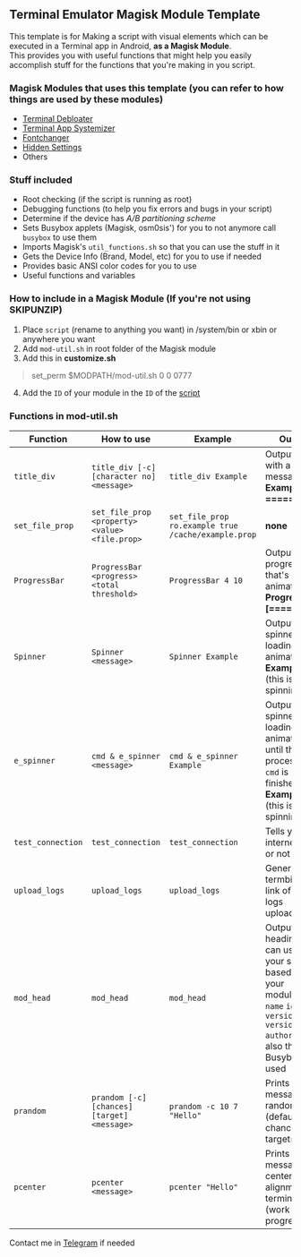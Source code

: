 ## Terminal Emulator Magisk Module Template

This template is for Making a script with visual elements which can be executed in a Terminal app in Android, **as a Magisk Module**.  
This provides you with useful functions that might help you easily accomplish stuff for the functions that you're making in you script.

### Magisk Modules that uses this template (you can refer to how things are used by these modules)
* [Terminal Debloater](https://github.com/Magisk-Modules-Repo/terminal_debloater)
* [Terminal App Systemizer](https://github.com/Magisk-Modules-Repo/terminal_systemizer)
* [Fontchanger](https://github.com/Magisk-Modules-Repo/Fontchanger)
* [Hidden Settings](https://github.com/Magisk-Modules-Repo/hidden_settings)
* Others

### Stuff included
* Root checking (if the script is running as root)
* Debugging functions (to help you fix errors and bugs in your script)
* Determine if the device has *A/B partitioning scheme*
* Sets Busybox applets (Magisk, osm0sis') for you to not anymore call `busybox` to use them
* Imports Magisk's `util_functions.sh` so that you can use the stuff in it
* Gets the Device Info (Brand, Model, etc) for you to use if needed
* Provides basic ANSI color codes for you to use
* Useful functions and variables

### How to include in a Magisk Module (If you're not using SKIPUNZIP)
1. Place `script` (rename to anything you want) in /system/bin or xbin or anywhere you want
2. Add `mod-util.sh` in root folder of the Magisk module
3. Add this in **customize.sh**
>set_perm $MODPATH/mod-util.sh 0 0 0777
4. Add the `ID` of your module in the `ID` of the [script](https://github.com/veez21/mod-util/blob/69f31c10c7528463ae9a1427669939d048bf2f39/script#L7)

### Functions in mod-util.sh

Function | How to use | Example | Output
--- | --- | --- | ---
`title_div` | `title_div [-c] [character no] <message>` | `title_div Example` | Outputs a bar with a message:  **Example ==========**
`set_file_prop` | `set_file_prop <property> <value> <file.prop>` | `set_file_prop ro.example true /cache/example.prop` | **none**
`ProgressBar` | `ProgressBar <progress> <total threshold>` | `ProgressBar 4 10` | Outputs a progress bar that's animated:  **Progress: [====      ]**
`Spinner` | `Spinner <message>` | `Spinner Example` | Outputs spinner loading animation  **Example: [/]** (this is spinning btw)
`e_spinner` | `cmd & e_spinner <message>` | `cmd & e_spinner Example` | Outputs spinner loading animation until the process of `cmd` is finished  **Example: [/]** (this is spinning btw)
`test_connection` | `test_connection` | `test_connection` | Tells you if internet's ok or not
`upload_logs` | `upload_logs` | `upload_logs` | Generates termbin.com link of the logs uploaded
`mod_head` | `mod_head` | `mod_head` | Outputs heading you can use in your script based on your module's `name` `id` `version` `versionCode` `author`, and also the Busybox used
`prandom` | `prandom [-c] [chances] [target] <message>` | `prandom -c 10 7 "Hello"` | Prints message at random times (default chances=2; target=2)
`pcenter` | `pcenter <message>` | `pcenter "Hello"` | Prints message at center alignment in terminal (work in progress)


Contact me in [Telegram](https://t.me/veez21) if needed

